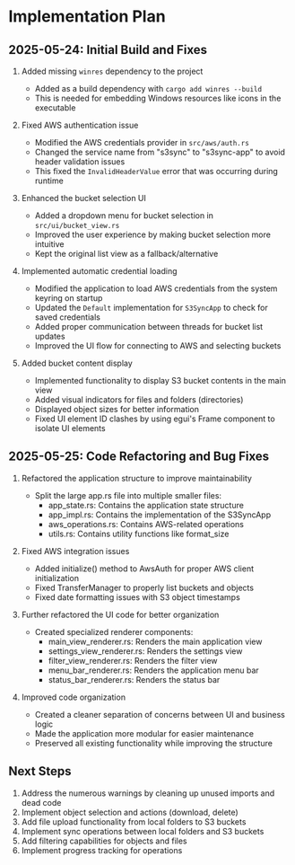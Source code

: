 # Implementation Plan

## 2025-05-24: Initial Build and Fixes

1. Added missing `winres` dependency to the project
   - Added as a build dependency with `cargo add winres --build`
   - This is needed for embedding Windows resources like icons in the executable

2. Fixed AWS authentication issue
   - Modified the AWS credentials provider in `src/aws/auth.rs`
   - Changed the service name from "s3sync" to "s3sync-app" to avoid header validation issues
   - This fixed the `InvalidHeaderValue` error that was occurring during runtime

3. Enhanced the bucket selection UI
   - Added a dropdown menu for bucket selection in `src/ui/bucket_view.rs`
   - Improved the user experience by making bucket selection more intuitive
   - Kept the original list view as a fallback/alternative

4. Implemented automatic credential loading
   - Modified the application to load AWS credentials from the system keyring on startup
   - Updated the `Default` implementation for `S3SyncApp` to check for saved credentials
   - Added proper communication between threads for bucket list updates
   - Improved the UI flow for connecting to AWS and selecting buckets

5. Added bucket content display
   - Implemented functionality to display S3 bucket contents in the main view
   - Added visual indicators for files and folders (directories)
   - Displayed object sizes for better information
   - Fixed UI element ID clashes by using egui's Frame component to isolate UI elements

## 2025-05-25: Code Refactoring and Bug Fixes

1. Refactored the application structure to improve maintainability
   - Split the large app.rs file into multiple smaller files:
     - app_state.rs: Contains the application state structure
     - app_impl.rs: Contains the implementation of the S3SyncApp
     - aws_operations.rs: Contains AWS-related operations
     - utils.rs: Contains utility functions like format_size

2. Fixed AWS integration issues
   - Added initialize() method to AwsAuth for proper AWS client initialization
   - Fixed TransferManager to properly list buckets and objects
   - Fixed date formatting issues with S3 object timestamps

3. Further refactored the UI code for better organization
   - Created specialized renderer components:
     - main_view_renderer.rs: Renders the main application view
     - settings_view_renderer.rs: Renders the settings view
     - filter_view_renderer.rs: Renders the filter view
     - menu_bar_renderer.rs: Renders the application menu bar
     - status_bar_renderer.rs: Renders the status bar

4. Improved code organization
   - Created a cleaner separation of concerns between UI and business logic
   - Made the application more modular for easier maintenance
   - Preserved all existing functionality while improving the structure

## Next Steps

1. Address the numerous warnings by cleaning up unused imports and dead code
2. Implement object selection and actions (download, delete)
3. Add file upload functionality from local folders to S3 buckets
4. Implement sync operations between local folders and S3 buckets
5. Add filtering capabilities for objects and files
6. Implement progress tracking for operations
